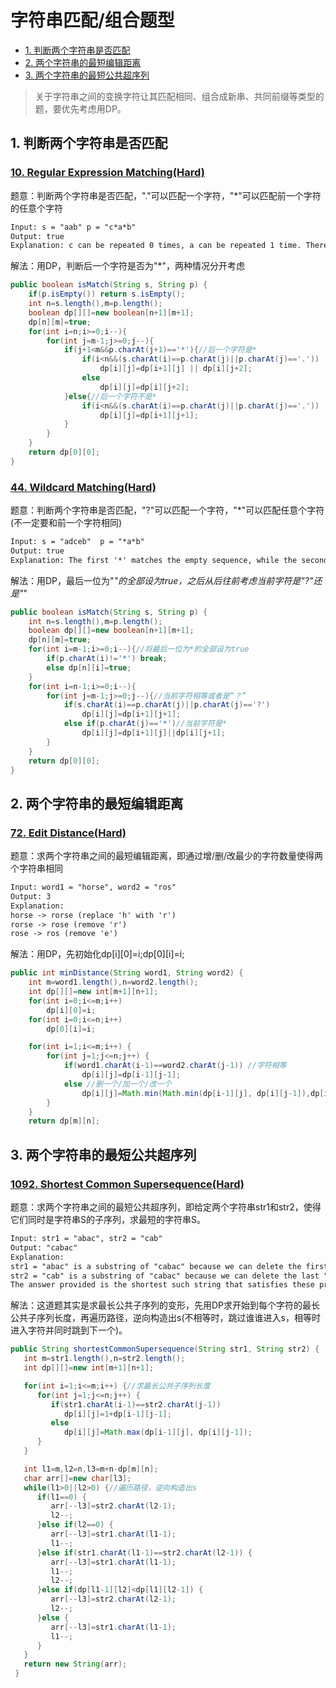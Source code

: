 # 字符串匹配/组合题型

<!-- GFM-TOC -->
* [1. 判断两个字符串是否匹配](#1-判断两个字符串是否匹配)
* [2. 两个字符串的最短编辑距离](#2-两个字符串的最短编辑距离)
* [3. 两个字符串的最短公共超序列](#3-两个字符串的最短公共超序列)
<!-- GFM-TOC -->

> 关于字符串之间的变换字符让其匹配相同、组合成新串、共同前缀等类型的题，要优先考虑用DP。

## 1. 判断两个字符串是否匹配
### [10. Regular Expression Matching(Hard)](https://leetcode.com/problems/regular-expression-matching/)

题意：判断两个字符串是否匹配，"."可以匹配一个字符，"*"可以匹配前一个字符的任意个字符

```html
Input: s = "aab" p = "c*a*b"
Output: true
Explanation: c can be repeated 0 times, a can be repeated 1 time. Therefore, it matches "aab".
```
解法：用DP，判断后一个字符是否为"*"，两种情况分开考虑

```java
public boolean isMatch(String s, String p) {
    if(p.isEmpty()) return s.isEmpty();
    int n=s.length(),m=p.length();
    boolean dp[][]=new boolean[n+1][m+1];
    dp[n][m]=true;
    for(int i=n;i>=0;i--){
        for(int j=m-1;j>=0;j--){
            if(j+1<m&&p.charAt(j+1)=='*'){//后一个字符是*
                if(i<n&&(s.charAt(i)==p.charAt(j)||p.charAt(j)=='.'))
                    dp[i][j]=dp[i+1][j] || dp[i][j+2];
                else
                    dp[i][j]=dp[i][j+2];
            }else{//后一个字符不是*
                if(i<n&&(s.charAt(i)==p.charAt(j)||p.charAt(j)=='.'))
                    dp[i][j]=dp[i+1][j+1];
            }
        }
    }
    return dp[0][0];
}
```
### [44. Wildcard Matching(Hard)](https://leetcode.com/problems/wildcard-matching/)

题意：判断两个字符串是否匹配，"?"可以匹配一个字符，"*"可以匹配任意个字符(不一定要和前一个字符相同)

```html
Input: s = "adceb"  p = "*a*b"
Output: true
Explanation: The first '*' matches the empty sequence, while the second '*' matches the substring "dce".
```
解法：用DP，最后一位为"*"的全部设为true，之后从后往前考虑当前字符是"?"还是"*"

```java
public boolean isMatch(String s, String p) {
    int n=s.length(),m=p.length();
    boolean dp[][]=new boolean[n+1][m+1];
    dp[n][m]=true;
    for(int i=m-1;i>=0;i--){//将最后一位为*的全部设为true
        if(p.charAt(i)!='*') break;
        else dp[n][i]=true;
    }
    for(int i=n-1;i>=0;i--){
        for(int j=m-1;j>=0;j--){//当前字符相等或者是“？”
            if(s.charAt(i)==p.charAt(j)||p.charAt(j)=='?')
                dp[i][j]=dp[i+1][j+1];
            else if(p.charAt(j)=='*')//当前字符是*
                dp[i][j]=dp[i+1][j]||dp[i][j+1];
        }
    }
    return dp[0][0];
}
```

## 2. 两个字符串的最短编辑距离
### [72. Edit Distance(Hard)](https://leetcode.com/problems/edit-distance/)

题意：求两个字符串之间的最短编辑距离，即通过增/删/改最少的字符数量使得两个字符串相同

```html
Input: word1 = "horse", word2 = "ros"
Output: 3
Explanation: 
horse -> rorse (replace 'h' with 'r')
rorse -> rose (remove 'r')
rose -> ros (remove 'e')
```
解法：用DP，先初始化dp[i][0]=i;dp[0][i]=i;

```java
public int minDistance(String word1, String word2) {
    int m=word1.length(),n=word2.length();
    int dp[][]=new int[m+1][n+1];
    for(int i=0;i<=m;i++) 
        dp[i][0]=i;		
    for(int i=0;i<=n;i++) 
        dp[0][i]=i;

    for(int i=1;i<=m;i++) {
        for(int j=1;j<=n;j++) {
            if(word1.charAt(i-1)==word2.charAt(j-1)) //字符相等
                dp[i][j]=dp[i-1][j-1];
            else //删一个/加一个/改一个
                dp[i][j]=Math.min(Math.min(dp[i-1][j], dp[i][j-1]),dp[i-1][j-1])+1;
        }
    }		
    return dp[m][n];
```

## 3. 两个字符串的最短公共超序列
### [1092. Shortest Common Supersequence(Hard)](https://leetcode.com/problems/shortest-common-supersequence/)

题意：求两个字符串之间的最短公共超序列，即给定两个字符串str1和str2，使得它们同时是字符串S的子序列，求最短的字符串S。

```html
Input: str1 = "abac", str2 = "cab"
Output: "cabac"
Explanation: 
str1 = "abac" is a substring of "cabac" because we can delete the first "c".
str2 = "cab" is a substring of "cabac" because we can delete the last "ac".
The answer provided is the shortest such string that satisfies these properties.
```

解法：这道题其实是求最长公共子序列的变形，先用DP求开始到每个字符的最长公共子序列长度，再遍历路径，逆向构造出s(不相等时，跳过谁谁进入s，相等时进入字符并同时跳到下一个)。
```java
public String shortestCommonSupersequence(String str1, String str2) {
   int m=str1.length(),n=str2.length();
   int dp[][]=new int[m+1][n+1];

   for(int i=1;i<=m;i++) {//求最长公共子序列长度
      for(int j=1;j<=n;j++) {
         if(str1.charAt(i-1)==str2.charAt(j-1))
            dp[i][j]=1+dp[i-1][j-1];
         else
            dp[i][j]=Math.max(dp[i-1][j], dp[i][j-1]);
      }
   }

   int l1=m,l2=n,l3=m+n-dp[m][n];
   char arr[]=new char[l3];
   while(l1>0||l2>0) {//遍历路径，逆向构造出s
      if(l1==0) {
         arr[--l3]=str2.charAt(l2-1);
         l2--;
      }else if(l2==0) {
         arr[--l3]=str1.charAt(l1-1);
         l1--;
      }else if(str1.charAt(l1-1)==str2.charAt(l2-1)) {
         arr[--l3]=str1.charAt(l1-1);
         l1--;
         l2--;
      }else if(dp[l1-1][l2]<dp[l1][l2-1]) {
         arr[--l3]=str2.charAt(l2-1);
         l2--;
      }else {
         arr[--l3]=str1.charAt(l1-1);
         l1--;
      }	
   }
   return new String(arr);
 }
```

